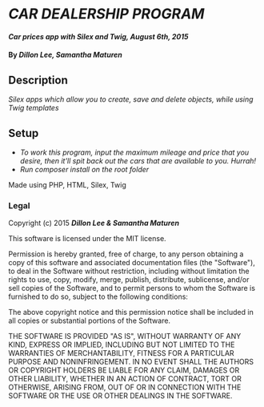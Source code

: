 # _CAR DEALERSHIP PROGRAM_

#### _Car prices app with Silex and Twig, August 6th, 2015_

#### By _**Dillon Lee, Samantha Maturen**_

## Description

_Silex apps which allow you to create, save and delete objects, while using Twig templates_

## Setup

* _To work this program, input the maximum mileage and price that you desire, then it'll spit back out the cars that are available to you.  Hurrah!_
* _Run composer install on the root folder_

Made using PHP, HTML, Silex, Twig

### Legal

Copyright (c) 2015 **_Dillon Lee & Samantha Maturen_**

This software is licensed under the MIT license.

Permission is hereby granted, free of charge, to any person obtaining a copy of this software and associated documentation files (the "Software"), to deal in the Software without restriction, including without limitation the rights to use, copy, modify, merge, publish, distribute, sublicense, and/or sell copies of the Software, and to permit persons to whom the Software is furnished to do so, subject to the following conditions:

The above copyright notice and this permission notice shall be included in all copies or substantial portions of the Software.

THE SOFTWARE IS PROVIDED "AS IS", WITHOUT WARRANTY OF ANY KIND, EXPRESS OR IMPLIED, INCLUDING BUT NOT LIMITED TO THE WARRANTIES OF MERCHANTABILITY, FITNESS FOR A PARTICULAR PURPOSE AND NONINFRINGEMENT. IN NO EVENT SHALL THE AUTHORS OR COPYRIGHT HOLDERS BE LIABLE FOR ANY CLAIM, DAMAGES OR OTHER LIABILITY, WHETHER IN AN ACTION OF CONTRACT, TORT OR OTHERWISE, ARISING FROM, OUT OF OR IN CONNECTION WITH THE SOFTWARE OR THE USE OR OTHER DEALINGS IN THE SOFTWARE.

